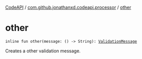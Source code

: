 [CodeAPI](../index.md) / [com.github.jonathanxd.codeapi.processor](index.md) / [other](.)

# other

`inline fun other(message: () -> String): `[`ValidationMessage`](-validation-message/index.md)

Creates a other validation message.


